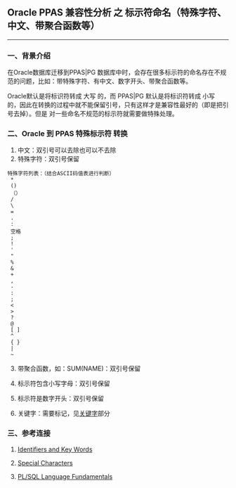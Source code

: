 ## Oracle PPAS 兼容性分析 之 标示符命名（特殊字符、中文、带聚合函数等）
---

### 一、背景介绍
  在Oracle数据库迁移到PPAS|PG 数据库中时，会存在很多标示符的命名存在不规范的问题，比如：带特殊字符、有中文、数字开头、带聚合函数等。
  
  Oracle默认是将标识符转成 大写 的，而 PPAS|PG 默认是将标识符转成 小写 的，因此在转换的过程中就不能保留引号，只有这样才是兼容性最好的（即是把引号去掉）。但是 对一些命名不规范的标示符就需要做特殊处理。
  
### 二、Oracle 到 PPAS 特殊标示符 转换
1. 中文：双引号可以去除也可以不去除
2. 特殊字符：双引号保留
```
特殊字符列表：（结合ASCII码值表进行判断）
 *
 ()
 （） 
 / 
 \
 = 
 . 
 : 
 空格 
 ; 
 ! 
 ' 
 " 
 % 
 & 
 + 
 , 
 - 
 :
 ; 
 < 
 > 
 ? 
 @ 
 [ ] 
 ^ 
 { }
 |
 ~

```
3. 带聚合函数，如：SUM(NAME)：双引号保留
4. 标示符包含小写字母：双引号保留
5. 标示符是数字开头：双引号保留

6. 关键字：需要标记，见[关键字](https://github.com/oomdb/ora2opendb/blob/master/ppas/20180628/20180628_01.md)部分

### 三、参考连接
1. [Identifiers and Key Words](https://www.postgresql.org/docs/9.6/static/sql-syntax-lexical.html#SQL-SYNTAX-IDENTIFIERS)

2. [Special Characters](https://www.postgresql.org/docs/9.6/static/sql-syntax-lexical.html#SQL-SYNTAX-SPECIAL-CHARS)

3. [PL/SQL Language Fundamentals](https://docs.oracle.com/cd/E11882_01/appdev.112/e25519/fundamentals.htm#LNPLS002)
